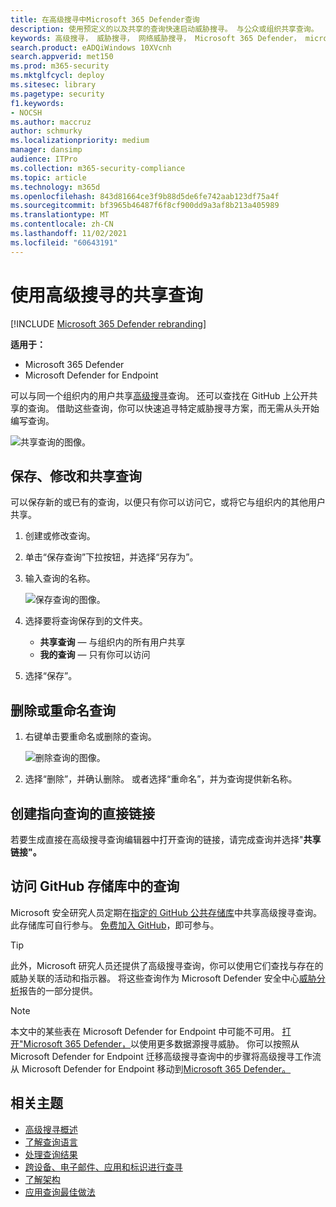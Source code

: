 ```yaml
---
title: 在高级搜寻中Microsoft 365 Defender查询
description: 使用预定义的以及共享的查询快速启动威胁搜寻。 与公众或组织共享查询。
keywords: 高级搜寻， 威胁搜寻， 网络威胁搜寻， Microsoft 365 Defender， microsoft 365， m365， 搜索， 查询， 遥测， 自定义检测， 架构， kusto， github 存储库， 我的查询， 共享查询
search.product: eADQiWindows 10XVcnh
search.appverid: met150
ms.prod: m365-security
ms.mktglfcycl: deploy
ms.sitesec: library
ms.pagetype: security
f1.keywords:
- NOCSH
ms.author: maccruz
author: schmurky
ms.localizationpriority: medium
manager: dansimp
audience: ITPro
ms.collection: m365-security-compliance
ms.topic: article
ms.technology: m365d
ms.openlocfilehash: 843d81664ce3f9b88d5de6fe742aab123df75a4f
ms.sourcegitcommit: bf3965b46487f6f8cf900dd9a3af8b213a405989
ms.translationtype: MT
ms.contentlocale: zh-CN
ms.lasthandoff: 11/02/2021
ms.locfileid: "60643191"
---
```

# <a name="use-shared-queries-in-advanced-hunting"></a>使用高级搜寻的共享查询

[!INCLUDE [Microsoft 365 Defender rebranding](../includes/microsoft-defender.md)]


**适用于：**
- Microsoft 365 Defender
- Microsoft Defender for Endpoint



可以与同一个组织内的用户共享[高级搜寻](advanced-hunting-overview.md)查询。 还可以查找在 GitHub 上公开共享的查询。 借助这些查询，你可以快速追寻特定威胁搜寻方案，而无需从头开始编写查询。

![共享查询的图像。](../../media/advanced-hunting-shared-queries.png)

## <a name="save-modify-and-share-a-query"></a>保存、修改和共享查询
可以保存新的或已有的查询，以便只有你可以访问它，或将它与组织内的其他用户共享。 

1. 创建或修改查询。 

2. 单击“保存查询”下拉按钮，并选择“另存为”。
    
3. 输入查询的名称。 

   ![保存查询的图像。](../../media/advanced-hunting-save-query.png)

4. 选择要将查询保存到的文件夹。
    - **共享查询** — 与组织内的所有用户共享
    - **我的查询** — 只有你可以访问
    
5. 选择“保存”。 

## <a name="delete-or-rename-a-query"></a>删除或重命名查询
1. 右键单击要重命名或删除的查询。

    ![删除查询的图像。](../../media/advanced_hunting_delete_rename.png)

2. 选择“删除”，并确认删除。 或者选择“重命名”，并为查询提供新名称。

## <a name="create-a-direct-link-to-a-query"></a>创建指向查询的直接链接
若要生成直接在高级搜寻查询编辑器中打开查询的链接，请完成查询并选择"**共享链接"。**

## <a name="access-queries-in-the-github-repository"></a>访问 GitHub 存储库中的查询  
Microsoft 安全研究人员定期在[指定的 GitHub 公共存储库](https://aka.ms/hunting-queries)中共享高级搜寻查询。 此存储库可自行参与。 [免费加入 GitHub](https://github.com/)，即可参与。

>[!tip]
>此外，Microsoft 研究人员还提供了高级搜寻查询，你可以使用它们查找与存在的威胁关联的活动和指示器。 将这些查询作为 Microsoft Defender 安全中心[威胁分析](/windows/security/threat-protection/microsoft-defender-atp/threat-analytics)报告的一部分提供。

>[!NOTE]
>本文中的某些表在 Microsoft Defender for Endpoint 中可能不可用。 [打开"Microsoft 365 Defender，](m365d-enable.md)以使用更多数据源搜寻威胁。 你可以按照从 Microsoft Defender for Endpoint 迁移高级搜寻查询中的步骤将高级搜寻工作流从 Microsoft Defender for Endpoint 移动到[Microsoft 365 Defender。](advanced-hunting-migrate-from-mde.md)

## <a name="related-topics"></a>相关主题
- [高级搜寻概述](advanced-hunting-overview.md)
- [了解查询语言](advanced-hunting-query-language.md)
- [处理查询结果](advanced-hunting-query-results.md)
- [跨设备、电子邮件、应用和标识进行查寻](advanced-hunting-query-emails-devices.md)
- [了解架构](advanced-hunting-schema-tables.md)
- [应用查询最佳做法](advanced-hunting-best-practices.md)